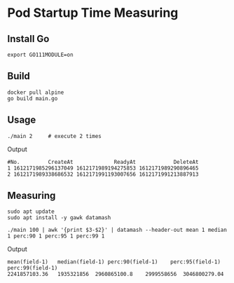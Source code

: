 # Pod Startup Time Measuring

## Install Go

```shell
export GO111MODULE=on
```

## Build

```shell
docker pull alpine
go build main.go
```

## Usage

```shell
./main 2     # execute 2 times
```

Output

```shell
#No.         CreateAt             ReadyAt            DeleteAt
1 1612171985296137049 1612171989194275853 1612171989290896465
2 1612171989338686532 1612171991193007656 1612171991213887913
```

## Measuring

```shell
sudo apt update
sudo apt install -y gawk datamash
```

```shell
./main 100 | awk '{print $3-$2}' | datamash --header-out mean 1 median 1 perc:90 1 perc:95 1 perc:99 1
```

Output

```shell
mean(field-1)	median(field-1)	perc:90(field-1)	perc:95(field-1)	perc:99(field-1)
2241857103.36	1935321856	2960865100.8	2999558656	3046800279.04
```
